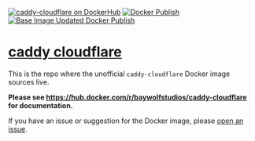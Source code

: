 [![caddy-cloudflare on DockerHub](https://img.shields.io/badge/docker-ready-blue.svg)](https://hub.docker.com/r/baywolfstudios/caddy-cloudflare)
[![Docker Publish](https://github.com/baywolf-studios/caddy-cloudflare-docker/actions/workflows/docker-publish.yml/badge.svg)](https://github.com/baywolf-studios/caddy-cloudflare-docker/actions/workflows/docker-publish.yml)
[![Base Image Updated Docker Publish](https://github.com/baywolf-studios/caddy-cloudflare-docker/actions/workflows/base-image-updated-docker-publish.yml/badge.svg)](https://github.com/baywolf-studios/caddy-cloudflare-docker/actions/workflows/base-image-updated-docker-publish.yml)

# [caddy cloudflare](https://hub.docker.com/r/baywolfstudios/caddy-cloudflare)

This is the repo where the unofficial `caddy-cloudflare` Docker image sources live.

**Please see https://hub.docker.com/r/baywolfstudios/caddy-cloudflare for documentation.**

If you have an issue or suggestion for the Docker image, please [open an issue](https://github.com/baywolf-studios/caddy-cloudflare-docker/issues/new).
